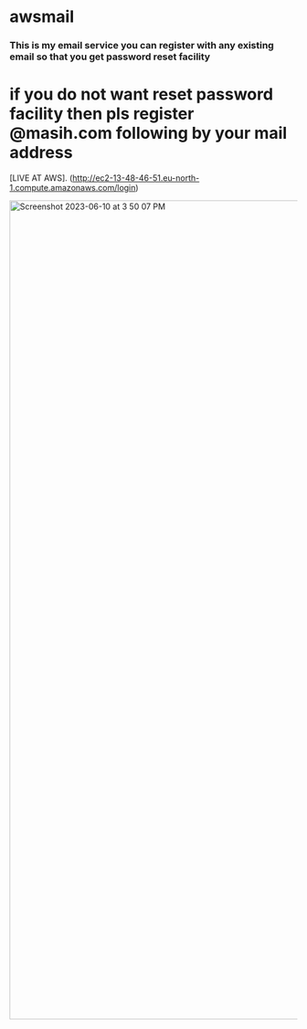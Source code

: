 # awsmail
### This is my email service you can register with any existing email so that you get password reset facility 
# if you do not want reset password facility then pls register @masih.com following by your mail address

[LIVE AT AWS]. (http://ec2-13-48-46-51.eu-north-1.compute.amazonaws.com/login)


<img width="1435" alt="Screenshot 2023-06-10 at 3 50 07 PM" src="https://github.com/anugrahmasih261/awsmail/assets/65607767/4cbdd2df-973d-4f3e-b94b-6a61d5a7a58e">


